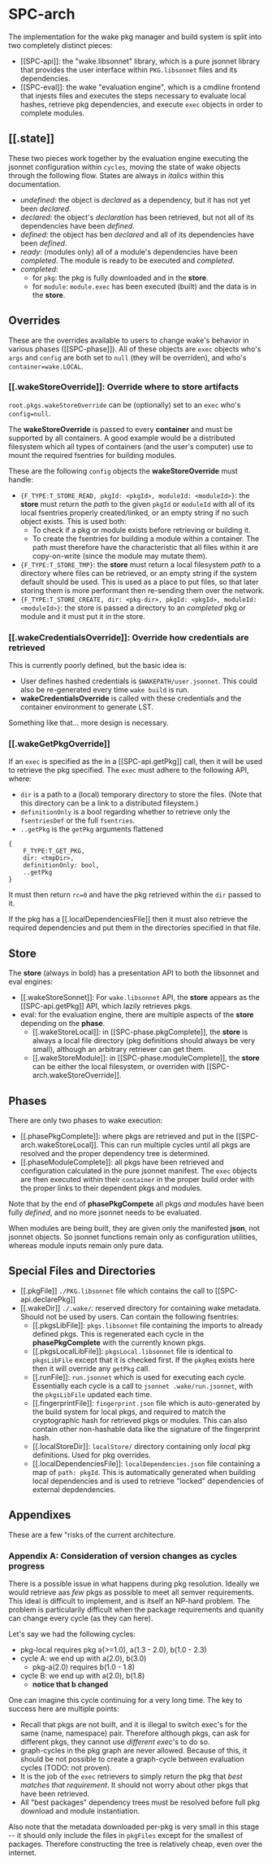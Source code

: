 # SPC-arch
The implementation for the wake pkg manager and build system is split into two
completely distinct pieces:

- [[SPC-api]]: the "wake.libsonnet" library, which is a pure jsonnet library
  that provides the user interface within `PKG.libsonnet` files and its
  dependencies.
- [[SPC-eval]]: the wake "evaluation engine", which is a cmdline frontend that
  injests files and executes the steps necessary to evaluate local hashes,
  retrieve pkg dependencies, and execute `exec` objects in order to complete
  modules.


## [[.state]]
These two pieces work together by the evaluation engine executing the jsonnet
configuration within `cycles`, moving the state of wake objects through
the following flow. States are always in _italics_ within this documentation.
- _undefined_: the object is _declared_ as a dependency, but it has not yet
  been _declared_.
- _declared_: the object's _declaration_ has been retrieved, but not all of its
  dependencies have been _defined_.
- _defined_: the object has ben _declared_ and all of its dependencies have been
  _defined_.
- _ready_: (modules only) all of a module's dependencies have been _completed_.
  The module is ready to be executed and _completed_.
- _completed_:
  - for `pkg`: the pkg is fully downloaded and in the **store**.
  - for `module`: `module.exec` has been executed (built) and the data is in
    the **store**.


## Overrides
These are the overrides available to users to change wake's behavior in various
phases ([[SPC-phase]]). All of these objects are `exec` objects who's `args`
and `config` are both set to `null` (they will be overriden), and who's
`container=wake.LOCAL`.

### [[.wakeStoreOverride]]: Override where to store artifacts

`root.pkgs.wakeStoreOverride` can be (optionally) set to an `exec` who's `config=null`.

The **wakeStoreOverride** is passed to every **container** and must be
supported by all containers. A good example would be a distributed filesystem
which all types of containers (and the user's computer) use to mount the
required fsentries for building modules.

These are the following `config` objects the **wakeStoreOverride** must handle:
- `{F_TYPE:T_STORE_READ, pkgId: <pkgId>, moduleId: <moduleId>}`: the **store** must
  return the _path_ to the given `pkgId` or `moduleId` with all of its local fsentries
  properly created/linked, or an empty string if no such object exists. This is
  used both:
  - To check if a pkg or module exists before retrieving or building it.
  - To create the fsentries for building a module within a container. The
    path must therefore have the characteristic that all files within it are
    copy-on-write (since the module may mutate them).
- `{F_TYPE:T_STORE_TMP}`: the **store** must return a local filesystem _path_ to
  a directory where files can be retrieved, or an empty string if the system
  default should be used. This is used as a place to put files, so that later
  storing  them is more performant then re-sending them over the network.
- `{F_TYPE:T_STORE_CREATE, dir: <pkg-dir>, pkgId: <pkgId>, moduleId:
  <moduleId>}`: the store is passed a directory to an _completed_ pkg or module
  and it must put it in the store.

### [[.wakeCredentialsOverride]]: Override how credentials are retrieved
This is currently poorly defined, but the basic idea is:

- User defines hashed credentials is `$WAKEPATH/user.jsonnet`. This could
  also be re-generated every time `wake build` is run.
- **wakeCredentialsOverride** is called with these credentials and the
  container environment to generate LST.

Something like that... more design is necessary.


### [[.wakeGetPkgOverride]]

If an `exec` is specified as the in a [[SPC-api.getPkg]] call, then it will be
used to retrieve the pkg specified. The `exec` must adhere to the following
API, where:

- `dir` is a path to a (local) temporary directory to store the files. (Note
  that this directory can be a link to a distributed fileystem.)
- `definitionOnly` is a bool regarding whether to retrieve only the
  `fsentriesDef` or the full `fsentries`.
- `..getPkg` is the `getPkg` arguments flattened

```
{
    F_TYPE:T_GET_PKG,
    dir: <tmpDir>,
    definitionOnly: bool,
    ..getPkg
}
```

It must then return `rc=0` and have the pkg retrieved within the `dir` passed to it.

If the pkg has a [[.localDependenciesFile]] then it must also retrieve the
required dependencies and put them in the directories specified in that file.


## Store
The **store** (always in bold) has a presentation API to both the libsonnet and
eval engines:

- [[.wakeStoreSonnet]]: For `wake.libsonnet` API, the **store** appears as the
  [[SPC-api.getPkg]] API, which lazily retrieves pkgs.
- eval: for the evaluation engine, there are multiple aspects
  of the **store** depending on the **phase**.
  - [[.wakeStoreLocal]]: in [[SPC-phase.pkgComplete]], the **store** is always
    a local file directory (pkg definitions should always be very small),
    although an arbitrary retriever can get them.
  - [[.wakeStoreModule]]: in [[SPC-phase.moduleComplete]], the **store** can be
    either the local filesystem, or overriden with [[SPC-arch.wakeStoreOverride]].


## Phases
There are only two phases to wake execution:

- [[.phasePkgComplete]]: where pkgs are retrieved and put in the
  [[SPC-arch.wakeStoreLocal]]. This can run multiple cycles until all pkgs
  are resolved and the proper dependency tree is determined.
- [[.phaseModuleComplete]]: all pkgs have been retrieved and configuration calculated
  in the pure jsonnet manifest. The `exec` objects are then executed within
  their `container` in the proper build order with the proper links to their
  dependent pkgs and modules.

Note that by the end of **phasePkgCompete** all pkgs _and_ modules have been
fully _defined_, and no more jsonnet needs to be evaluated.

When modules are being built, they are given only the manifested **json**, not
jsonnet objects. So jsonnet functions remain only as configuration utilities,
whereas module inputs remain only pure data.

## Special Files and Directories

- [[.pkgFile]] `./PKG.libsonnet` file which contains the call to [[SPC-api.declarePkg]]
- [[.wakeDir]] `./.wake/`: reserved directory for containing wake metadata. Should
  not be used by users. Can contain the following fsentries:
  - [[.pkgsLibFile]]:  `pkgs.libsonnet` file containing the imports to already
    defined pkgs. This is regenerated each cycle in the **phasePkgComplete**
    with the currently known pkgs.
  - [[.pkgsLocalLibFile]]: `pkgsLocal.libsonnet` file is identical to `pkgsLibFile`
    except that it is checked first. If the `pkgReq` exists here then it will
    override any `getPkg` call.
  - [[.runFile]]: `run.jsonnet` which is used for executing each cycle. Essentially
    each cycle is a call to `jsonnet .wake/run.jsonnet`, with the `pkgsLibFile`
    updated each time.
  - [[.fingerprintFile]]: `fingerprint.json` file which is auto-generated by
    the build system for local pkgs, and required to match the cryptographic
    hash for retrieved pkgs or modules. This can also contain other
    non-hashable data like the signature of the fingerprint hash.
  - [[.localStoreDir]]: `localStore/` directory containing only _local_ pkg
    definitions. Used for pkg overrides.
  - [[.localDependenciesFile]]: `localDependencies.json` file containing a map of
    `path: pkgId`. This is automatically generated when building local
    dependencies and is used to retrieve "locked" dependencies of external
    depdendencies.


## Appendixes
These are a few "risks of the current architecture.

### Appendix A: Consideration of version changes as cycles progress
There is a possible issue in what happens during pkg resolution. Ideally we would
retrieve aas _few_ pkgs as possible to meet all semver requirements. This ideal
is difficult to implement, and is itself an NP-hard problem. The problem is
particularily difficult when the package requirements and quanity can change
every cycle (as they can here).

Let's say we had the following cycles:

- pkg-local requires pkg a(>=1.0), a(1.3 - 2.0), b(1.0 - 2.3)
- cycle A: we end up with a(2.0), b(3.0)
  - pkg-a(2.0) requires b(1.0 - 1.8)
- cycle B: we end up with a(2.0), b(1.8)
  - **notice that b changed**

One can imagine this cycle continuing for a very long time. The key to success
here are multiple points:
- Recall that pkgs are not built, and it is illegal to switch exec's for the same
  (name, namespace) pair. Therefore although pkgs, can ask for different pkgs, they
  cannot use _different exec_'s to do so.
- graph-cycles in the pkg graph are never allowed. Because of this, it should be not
  possible to create a graph-cycle between evaluation cycles (TODO: not proven).
- It is the job of the `exec` retrievers to simply return the pkg that _best
  matches that requirement_. It should not worry about other pkgs that have
  been retrieved.
- All "best packages" dependency trees must be resolved before full pkg
  download
  and module instantiation.

Also note that the metadata downloaded per-pkg is very small in this stage --
it should only include the files in `pkgFiles` except for the smallest of
packages. Therefore constructing the tree is relatively cheap, even over the
internet.
